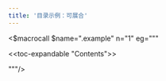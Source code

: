```yaml
---
title: '目录示例：可展合'
---
```


<$macrocall $name=".example" n="1"
eg="""<div class="tc-table-of-contents">
<<toc-expandable "Contents">>
</div>"""/>
